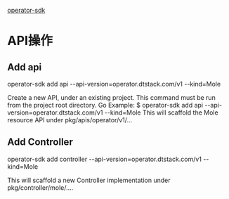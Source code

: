 
[operator-sdk](https://github.com/operator-framework/operator-sdk/blob/master/README.md)


# API操作
## Add api
operator-sdk add api --api-version=operator.dtstack.com/v1 --kind=Mole

Create a new API, under an existing project. This command must be run from the project root directory.
Go Example:
$ operator-sdk add api --api-version=operator.dtstack.com/v1 --kind=Mole
This will scaffold the Mole resource API under pkg/apis/operator/v1/...

## Add Controller
operator-sdk add controller --api-version=operator.dtstack.com/v1 --kind=Mole

This will scaffold a new Controller implementation under pkg/controller/mole/....